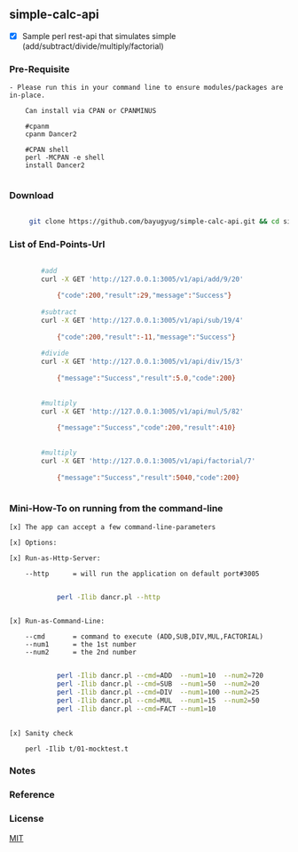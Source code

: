 ## simple-calc-api

* [x] Sample perl rest-api that simulates simple (add/subtract/divide/multiply/factorial)


### Pre-Requisite
	
	- Please run this in your command line to ensure modules/packages are in-place.

		Can install via CPAN or CPANMINUS
		
		#cpanm
		cpanm Dancer2
		
		#CPAN shell
		perl -MCPAN -e shell
		install Dancer2
		
		
```sh


```

### Download

```sh

     git clone https://github.com/bayugyug/simple-calc-api.git && cd simple-calc-api


```



### List of End-Points-Url


```sh

		#add
		curl -X GET 'http://127.0.0.1:3005/v1/api/add/9/20'  
			
			{"code":200,"result":29,"message":"Success"}
			
		#subtract
		curl -X GET 'http://127.0.0.1:3005/v1/api/sub/19/4'
			
			{"code":200,"result":-11,"message":"Success"}
			
		#divide
		curl -X GET 'http://127.0.0.1:3005/v1/api/div/15/3'
		
			{"message":"Success","result":5.0,"code":200}
		
		
		#multiply
		curl -X GET 'http://127.0.0.1:3005/v1/api/mul/5/82'
		
			{"message":"Success","code":200,"result":410}
			
		
		#multiply
		curl -X GET 'http://127.0.0.1:3005/v1/api/factorial/7'
		
			{"message":"Success","result":5040,"code":200}
						
```


### Mini-How-To on running from the command-line


    [x] The app can accept a few command-line-parameters
	
	[x] Options:
		
	[x] Run-as-Http-Server:
	
		--http      = will run the application on default port#3005

```sh

			perl -Ilib dancr.pl --http
			 
```		


	[x] Run-as-Command-Line:
	
		--cmd       = command to execute (ADD,SUB,DIV,MUL,FACTORIAL)
		--num1      = the 1st number
		--num2      = the 2nd number
		
		
```sh

			perl -Ilib dancr.pl --cmd=ADD  --num1=10  --num2=720
			perl -Ilib dancr.pl --cmd=SUB  --num1=50  --num2=20
			perl -Ilib dancr.pl --cmd=DIV  --num1=100 --num2=25
			perl -Ilib dancr.pl --cmd=MUL  --num1=15  --num2=50
			perl -Ilib dancr.pl --cmd=FACT --num1=10
			 
```	


	[x] Sanity check
	    
		perl -Ilib t/01-mocktest.t
	
	
### Notes



### Reference
	

### License

[MIT](https://bayugyug.mit-license.org/)

